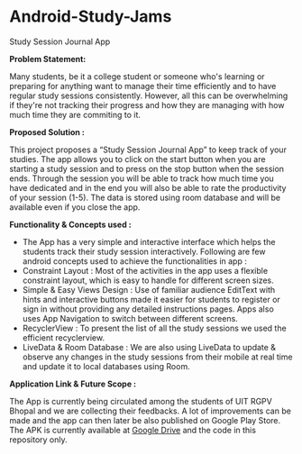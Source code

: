 # Android-Study-Jams

Study Session Journal App

<b> Problem Statement: </b>

Many students, be it a college student or someone who's learning or preparing for anything want to manage their time efficiently and to have regular study sessions consistently. However, all this can be overwhelming if they're not tracking their progress and how they are managing with how much time they are commiting to it.

<b> Proposed Solution : </b>

This project proposes a “Study Session Journal App” to keep track of your studies. The app allows you to click on the start button when you are starting a study session and to press on the stop button when the session ends. Through the session you will be able to track how much time you have dedicated and in the end you will also be able to rate the productivity of your session (1-5). The data is stored using room database and will be available even if you close the app.

<b> Functionality & Concepts used : </b>

- The App has a very simple and interactive interface which helps the students track their study session interactively. Following are few android concepts used to achieve the functionalities in app : 
- Constraint Layout : Most of the activities in the app uses a flexible constraint layout, which is easy to handle for different screen sizes.
- Simple & Easy Views Design : Use of familiar audience EditText with hints and interactive buttons made it easier for students to register or sign in without providing any detailed instructions pages. Apps also uses App Navigation to switch between different screens.
- RecyclerView : To present the list of all the study sessions we used the efficient recyclerview.
- LiveData & Room Database : We are also using LiveData to update & observe any changes in the study sessions from their mobile at real time and update it to local databases using Room.

<b> Application Link & Future Scope : </b>

The App is currently being circulated among the students of UIT RGPV Bhopal and we are collecting their feedbacks. A lot of improvements can be made and the app can then later be also published on Google Play Store.
The APK is currently available at [Google Drive](https://drive.google.com/file/d/1soWmbUJkElj41O6h0fvvrvBMlxAtfFxy/view?usp=sharing) and the code in this repository only.
